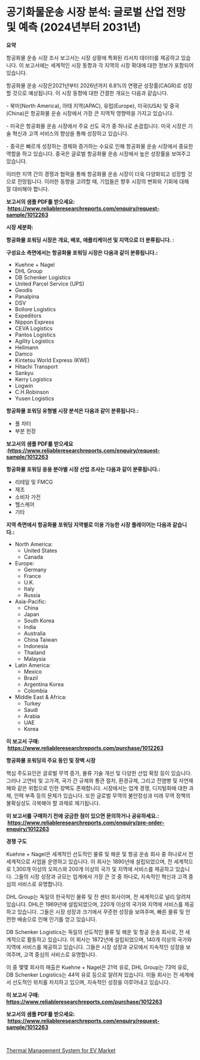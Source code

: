 <p><h1>공기화물운송 시장 분석: 글로벌 산업 전망 및 예측 (2024년부터 2031년)</h1></p><p><strong>요약</strong></p>
<p><p>항공화물 운송 시장 조사 보고서는 시장 상황에 특화된 리서치 데이터를 제공하고 있습니다. 이 보고서에는 세계적인 시장 동향과 각 지역의 시장 확대에 대한 정보가 포함되어 있습니다.</p><p>항공화물 운송 시장은2021년부터 2026년까지 6.8%의 연평균 성장률(CAGR)로 성장할 것으로 예상됩니다. 이 시장 동향에 대한 간결한 개요는 다음과 같습니다.</p><p>- 북미(North America), 아태 지역(APAC), 유럽(Europe), 미국(USA) 및 중국(China)은 항공화물 운송 시장에서 가장 큰 지역적 영향력을 가지고 있습니다.</p><p>- 미국은 항공화물 운송 시장에서 주요 선도 국가 중 하나로 손꼽힙니다. 미국 시장은 기술 혁신과 고객 서비스의 향상을 통해 성장하고 있습니다.</p><p>- 중국은 빠르게 성장하는 경제와 증가하는 수요로 인해 항공화물 운송 시장에서 중요한 역할을 하고 있습니다. 중국은 글로벌 항공화물 운송 시장에서 높은 성장률을 보여주고 있습니다.</p><p>이러한 지역 간의 경쟁과 협력을 통해 항공화물 운송 시장이 더욱 다양화되고 성장할 것으로 전망됩니다. 이러한 동향을 고려할 때, 기업들은 향후 시장의 변화와 기회에 대해 잘 대비해야 합니다.</p></p>
<p><strong>보고서의 샘플 PDF를 받으세요: &nbsp;<a href="https://www.reliableresearchreports.com/enquiry/request-sample/1012263">https://www.reliableresearchreports.com/enquiry/request-sample/1012263</a></strong></p>
<p><strong>시장 세분화:</strong></p>
<p><strong> 항공화물 포워딩 시장은 개요, 배포, 애플리케이션 및 지역으로 더 분류됩니다. :</strong></p>
<p><strong>구성요소 측면에서는 항공화물 포워딩 시장은 다음과 같이 분류됩니다.:</strong></p>
<p><ul><li>Kuehne + Nagel</li><li>DHL Group</li><li>DB Schenker Logistics</li><li>United Parcel Service (UPS)</li><li>Geodis</li><li>Panalpina</li><li>DSV</li><li>Bollore Logistics</li><li>Expeditors</li><li>Nippon Express</li><li>CEVA Logistics</li><li>Pantos Logistics</li><li>Agility Logistics</li><li>Hellmann</li><li>Damco</li><li>Kintetsu World Express (KWE)</li><li>Hitachi Transport</li><li>Sankyu</li><li>Kerry Logistics</li><li>Logwin</li><li>C.H.Robinson</li><li>Yusen Logistics</li></ul></p>
<p><strong> 항공화물 포워딩 유형별 시장 분석은 다음과 같이 분류됩니다.:</strong></p>
<p><ul><li>풀 차터</li><li>부분 헌장</li></ul></p>
<p><strong>보고서의 샘플 PDF를 받으세요 :<a href="https://www.reliableresearchreports.com/enquiry/request-sample/1012263">https://www.reliableresearchreports.com/enquiry/request-sample/1012263</a></strong></p>
<p><strong> 항공화물 포워딩 응용 분야별 시장 산업 조사는 다음과 같이 분류됩니다.:</strong></p>
<p><ul><li>리테일 및 FMCG</li><li>제조</li><li>소비자 가전</li><li>헬스케어</li><li>기타</li></ul></p>
<p><strong>지역 측면에서 항공화물 포워딩 지역별로 이용 가능한 시장 플레이어는 다음과 같습니다.:</strong></p>
<p><ul>
    <li>
        North America:
        <ul>
            <li>United States</li>
            <li>Canada</li>
        </ul>
    </li>
    <li>
        Europe:
        <ul>
            <li>Germany</li>
            <li>France</li>
            <li>U.K.</li>
            <li>Italy</li>
            <li>Russia</li>
        </ul>
    </li>
    <li>
        Asia-Pacific:
        <ul>
            <li>China</li>
            <li>Japan</li>
            <li>South Korea</li>
            <li>India</li>
            <li>Australia</li>
            <li>China Taiwan</li>
            <li>Indonesia</li>
            <li>Thailand</li>
            <li>Malaysia</li>
        </ul>
    </li>
    <li>
        Latin America:
        <ul>
            <li>Mexico</li>
            <li>Brazil</li>
            <li>Argentina Korea</li>
            <li>Colombia</li>
        </ul>
    </li>
    <li>
        Middle East & Africa:
        <ul>
            <li>Turkey</li>
            <li>Saudi</li>
            <li>Arabia</li>
            <li>UAE</li>
            <li>Korea</li>
        </ul>
    </li>
    </ul></p>
<p><strong>이 보고서 구매: &nbsp;<a href="https://www.reliableresearchreports.com/purchase/1012263">https://www.reliableresearchreports.com/purchase/1012263</a></strong></p>
<p><strong>항공화물 포워딩의 주요 동인 및 장벽 시장</strong></p>
<p><p>핵심 주도요인은 글로벌 무역 증가, 물류 기술 개선 및 다양한 산업 확장 등이 있습니다. 그러나 고연비 및 고가격, 국가 간 규제와 통관 절차, 환경규제, 그리고 전염병 및 자연재해와 같은 위험으로 인한 장벽도 존재합니다. 시장에서는 업계 경쟁, 디지털화에 대한 과제, 인력 부족 등의 문제가 있습니다. 또한 글로벌 무역의 불안정성과 미래 무역 정책의 불확실성도 극복해야 할 과제로 제기됩니다.</p></p>
<p><strong>이 보고서를 구매하기 전에 궁금한 점이 있으면 문의하거나 공유하세요.: &nbsp;<a href="https://www.reliableresearchreports.com/enquiry/pre-order-enquiry/1012263">https://www.reliableresearchreports.com/enquiry/pre-order-enquiry/1012263</a></strong></p>
<p><strong>경쟁 구도</strong></p>
<p><p>Kuehne + Nagel은 세계적인 선도적인 물류 및 해운 및 항공 운송 회사 중 하나로서 전 세계적으로 사업을 운영하고 있습니다. 이 회사는 1890년에 설립되었으며, 전 세계적으로 1,300개 이상의 오피스와 200개 이상의 국가 및 지역에 서비스를 제공하고 있습니다. 그들의 시장 성장과 규모는 업계에서 가장 큰 것 중 하나로, 지속적인 혁신과 고객 중심의 서비스로 유명합니다.</p><p>DHL Group는 독일의 한국적인 물류 및 전 센터 회사이며, 전 세계적으로 널리 알려져 있습니다. DHL은 1969년에 설립되었으며, 220개 이상의 국가와 지역에 서비스를 제공하고 있습니다. 그들은 시장 성장과 크기에서 꾸준한 성장을 보여주며, 빠른 물류 및 안전한 배송으로 인해 인기를 얻고 있습니다.</p><p>DB Schenker Logistics는 독일의 선도적인 물류 및 해운 및 항공 운송 회사로, 전 세계적으로 활동하고 있습니다. 이 회사는 1872년에 설립되었으며, 140개 이상의 국가와 지역에 서비스를 제공하고 있습니다. 그들은 시장 성장과 규모에서 지속적인 성장을 보여주며, 고객 중심의 서비스로 유명합니다.</p><p>이 중 몇몇 회사의 매출은 Kuehne + Nagel은 21억 유로, DHL Group는 73억 유로, DB Schenker Logistics는 44억 유로 등으로 알려져 있습니다. 이들 회사는 전 세계에서 선도적인 위치를 차지하고 있으며, 지속적인 성장을 이루어내고 있습니다.</p></p>
<p><strong>이 보고서 구매: &nbsp; <a href="https://www.reliableresearchreports.com/purchase/1012263">https://www.reliableresearchreports.com/purchase/1012263</a></strong></p>
<p><strong>보고서의 샘플 PDF를 받으세요: &nbsp;<a href="https://www.reliableresearchreports.com/enquiry/request-sample/1012263">https://www.reliableresearchreports.com/enquiry/request-sample/1012263</a></strong><strong></strong></p>
<p>&nbsp;</p>
<p><p><a href="https://cautious-neon-760.notion.site/Thermal-Management-System-for-EV-Market-Research-Report-Unlocks-Analysis-on-the-Market-Financial-Sta-ac55096ee88b424caf398bdcd6392e37">Thermal Management System for EV Market</a></p></p>